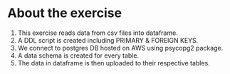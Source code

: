# About the exercise
1. This exercise reads data from csv files into dataframe.
2. A DDL script is created including PRIMARY & FOREIGN KEYS.
3. We connect to postgres DB hosted on AWS using psycopg2 package.
4. A data schema is created for every table.
5. The data in dataframe is then uploaded to their respective tables.
